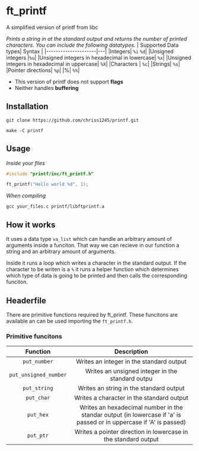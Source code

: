 # ft_printf

A simplified version of printf from libc

*Prints a string in at the standard output and returns the number of printed characters. You can include the following datatypes.*
| Supported Data types| Syntax |
|---------------------|---|
|Integers| ``%i`` ``%d``|
|Unsigned integers |``%u``|
|Unsigned integers in hexadecimal in lowercase| ``%x``|
|Unsigned integers in hexadecimal in uppercase| ``%X``|
|Characters | ``%c``|
|Strings| ``%s``|
|Pointer directions| ``%p``|
|%| ``%%``|

* This version of printf does not support **flags**
* Neither handles **buffering**

## Installation
```console
git clone https://github.com/chriss1245/printf.git
```
```console
make -C printf
```

## Usage
*Inside your files*
```c 
#include "printf/inc/ft_printf.h"
````
```c 
ft_printf("Hello world %d", 1);
````

*When compiling*
```console
gcc your_files.c printf/libftprintf.a
``` 

## How it works
It uses a data type ``va_list`` which can handle an arbitrary amount of arguments inside a funciton. That way we can recieve in our function a string and an arbitrary amount of arguments. 

Inside it runs a loop which writes a character in the standard output. If the character to be writen is a ``%`` it runs a helper function which determines which type of data is going to be printed and then calls the corresponding funciton. 

## Headerfile
There are primitive functions required by ft_printf. These funcitons are available an can be used importing the ``ft_printf.h``.

### Primitive funcitons
|Function|Description|
|:-------:|:--------:|
|``put_number``|Writes an integer in the standard output|
|``put_unsigned_number``|Writes an unsigned integer in the standard outpu|
|``put_string``|Writes an string in the standard output|
|``put_char``|Writes a character in the standard output|
|``put_hex``|Writes an hexadecimal number in the standar output (in lowercase if 'a' is passed or in uppercase if 'A' is passed)|
|``put_ptr``|Writes a pointer direction in lowercase in the standard output|

